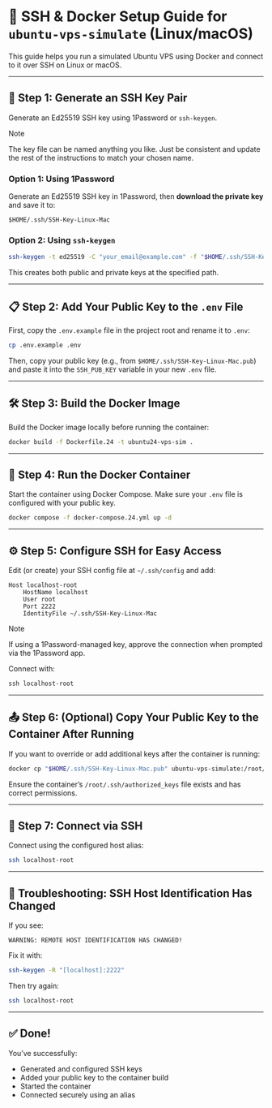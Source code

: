 # 🚀 SSH & Docker Setup Guide for `ubuntu-vps-simulate` (Linux/macOS)

This guide helps you run a simulated Ubuntu VPS using Docker and connect to it over SSH on Linux or macOS.

---

## 🔐 Step 1: Generate an SSH Key Pair



Generate an Ed25519 SSH key using 1Password or `ssh-keygen`.

> [!Note]
> The key file can be named anything you like. Just be consistent and update the rest of the instructions to match your chosen name.

### Option 1: Using 1Password

Generate an Ed25519 SSH key in 1Password, then **download the private key** and save it to:

```
$HOME/.ssh/SSH-Key-Linux-Mac
```

### Option 2: Using `ssh-keygen`

```bash
ssh-keygen -t ed25519 -C "your_email@example.com" -f "$HOME/.ssh/SSH-Key-Linux-Mac"
```

This creates both public and private keys at the specified path.

---

## 📋 Step 2: Add Your Public Key to the `.env` File

First, copy the `.env.example` file in the project root and rename it to `.env`:

```bash
cp .env.example .env
```

Then, copy your public key (e.g., from `$HOME/.ssh/SSH-Key-Linux-Mac.pub`) and paste it into the `SSH_PUB_KEY` variable in your new `.env` file.

---

## 🛠️ Step 3: Build the Docker Image

Build the Docker image locally before running the container:

```bash
docker build -f Dockerfile.24 -t ubuntu24-vps-sim .
```
---

## 🐳 Step 4: Run the Docker Container

Start the container using Docker Compose. Make sure your `.env` file is configured with your public key.

```bash
docker compose -f docker-compose.24.yml up -d
```

---

## ⚙️ Step 5: Configure SSH for Easy Access


Edit (or create) your SSH config file at `~/.ssh/config` and add:

```
Host localhost-root
    HostName localhost
    User root
    Port 2222
    IdentityFile ~/.ssh/SSH-Key-Linux-Mac
```

> [!NOTE]
> If using a 1Password-managed key, approve the connection when prompted via the 1Password app.
> 
> Connect with:
> 
> ```powershell
> ssh localhost-root
> ```

---

## 📤 Step 6: (Optional) Copy Your Public Key to the Container After Running

If you want to override or add additional keys after the container is running:

```bash
docker cp "$HOME/.ssh/SSH-Key-Linux-Mac.pub" ubuntu-vps-simulate:/root/.ssh/authorized_keys
```

Ensure the container’s `/root/.ssh/authorized_keys` file exists and has correct permissions.

---

## 🔌 Step 7: Connect via SSH

Connect using the configured host alias:

```bash
ssh localhost-root
```

---

## 🧯 Troubleshooting: SSH Host Identification Has Changed

If you see:

```
WARNING: REMOTE HOST IDENTIFICATION HAS CHANGED!
```

Fix it with:

```bash
ssh-keygen -R "[localhost]:2222"
```

Then try again:

```bash
ssh localhost-root
```

---

## ✅ Done!

You’ve successfully:

* Generated and configured SSH keys
* Added your public key to the container build
* Started the container
* Connected securely using an alias
